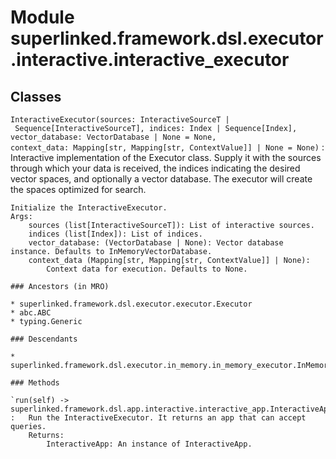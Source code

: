 Module superlinked.framework.dsl.executor.interactive.interactive_executor
==========================================================================

Classes
-------

`InteractiveExecutor(sources: InteractiveSourceT | Sequence[InteractiveSourceT], indices: Index | Sequence[Index], vector_database: VectorDatabase | None = None, context_data: Mapping[str, Mapping[str, ContextValue]] | None = None)`
:   Interactive implementation of the Executor class. Supply it with the sources through which
    your data is received, the indices indicating the desired vector spaces, and optionally a vector database.
    The executor will create the spaces optimized for search.
    
    Initialize the InteractiveExecutor.
    Args:
        sources (list[InteractiveSourceT]): List of interactive sources.
        indices (list[Index]): List of indices.
        vector_database: (VectorDatabase | None): Vector database instance. Defaults to InMemoryVectorDatabase.
        context_data (Mapping[str, Mapping[str, ContextValue]] | None):
            Context data for execution. Defaults to None.

    ### Ancestors (in MRO)

    * superlinked.framework.dsl.executor.executor.Executor
    * abc.ABC
    * typing.Generic

    ### Descendants

    * superlinked.framework.dsl.executor.in_memory.in_memory_executor.InMemoryExecutor

    ### Methods

    `run(self) ‑> superlinked.framework.dsl.app.interactive.interactive_app.InteractiveApp`
    :   Run the InteractiveExecutor. It returns an app that can accept queries.
        Returns:
            InteractiveApp: An instance of InteractiveApp.